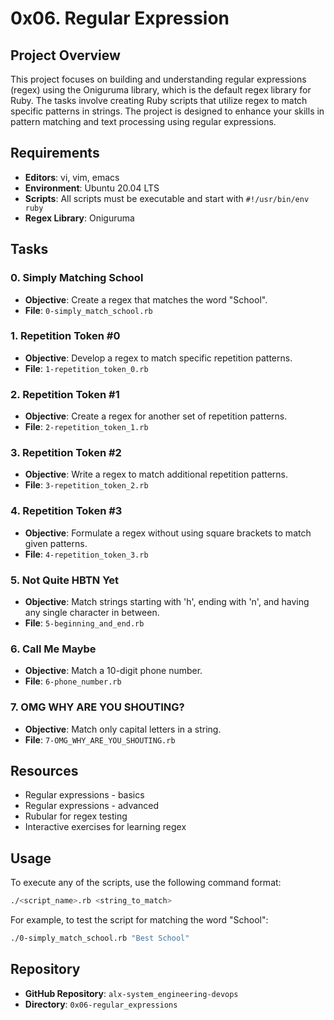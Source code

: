 # 0x06. Regular Expression

## Project Overview

This project focuses on building and understanding regular expressions (regex) using the Oniguruma library, which is the default regex library for Ruby. The tasks involve creating Ruby scripts that utilize regex to match specific patterns in strings. The project is designed to enhance your skills in pattern matching and text processing using regular expressions.

## Requirements

- **Editors**: vi, vim, emacs
- **Environment**: Ubuntu 20.04 LTS
- **Scripts**: All scripts must be executable and start with `#!/usr/bin/env ruby`
- **Regex Library**: Oniguruma

## Tasks

### 0. Simply Matching School
- **Objective**: Create a regex that matches the word "School".
- **File**: `0-simply_match_school.rb`

### 1. Repetition Token #0
- **Objective**: Develop a regex to match specific repetition patterns.
- **File**: `1-repetition_token_0.rb`

### 2. Repetition Token #1
- **Objective**: Create a regex for another set of repetition patterns.
- **File**: `2-repetition_token_1.rb`

### 3. Repetition Token #2
- **Objective**: Write a regex to match additional repetition patterns.
- **File**: `3-repetition_token_2.rb`

### 4. Repetition Token #3
- **Objective**: Formulate a regex without using square brackets to match given patterns.
- **File**: `4-repetition_token_3.rb`

### 5. Not Quite HBTN Yet
- **Objective**: Match strings starting with 'h', ending with 'n', and having any single character in between.
- **File**: `5-beginning_and_end.rb`

### 6. Call Me Maybe
- **Objective**: Match a 10-digit phone number.
- **File**: `6-phone_number.rb`

### 7. OMG WHY ARE YOU SHOUTING?
- **Objective**: Match only capital letters in a string.
- **File**: `7-OMG_WHY_ARE_YOU_SHOUTING.rb`

## Resources

- Regular expressions - basics
- Regular expressions - advanced
- Rubular for regex testing
- Interactive exercises for learning regex

## Usage

To execute any of the scripts, use the following command format:

```bash
./<script_name>.rb <string_to_match>
```

For example, to test the script for matching the word "School":

```bash
./0-simply_match_school.rb "Best School"
```

## Repository

- **GitHub Repository**: `alx-system_engineering-devops`
- **Directory**: `0x06-regular_expressions`
